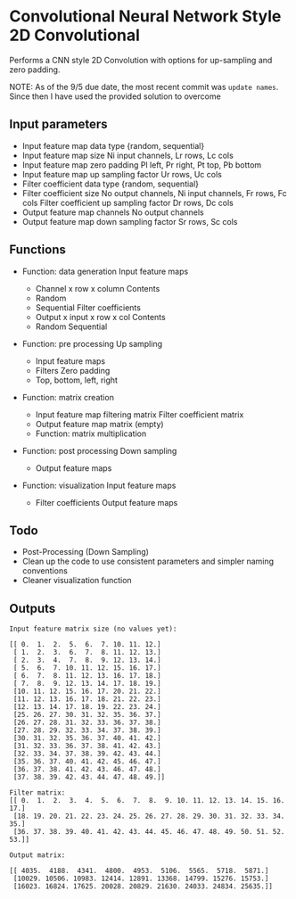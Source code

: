 # Convolutional Neural Network Style 2D Convolutional

Performs a CNN style 2D Convolution with options for up-sampling and zero padding.

NOTE: As of the 9/5 due date, the most recent commit was `update names`. Since then I have used the provided solution to overcome

## Input parameters
- Input feature map data type {random, sequential}
- Input feature map size Ni input channels, Lr rows, Lc cols
- Input feature map zero padding Pl left, Pr right, Pt top, Pb bottom
- Input feature map up sampling factor Ur rows, Uc cols
- Filter coefficient data type {random, sequential}
- Filter coefficient size No output channels, Ni input channels, Fr rows, Fc cols Filter coefficient up sampling factor Dr rows, Dc cols
- Output feature map channels No output channels
- Output feature map down sampling factor Sr rows, Sc cols

## Functions

- Function: data generation Input feature maps
  - Channel x row x column Contents
  - Random
  - Sequential Filter coefficients
  - Output x input x row x col Contents
  - Random Sequential

- Function: pre processing Up sampling
  - Input feature maps
  - Filters Zero padding
  - Top, bottom, left, right

- Function: matrix creation
  - Input feature map filtering matrix Filter coefficient matrix
  - Output feature map matrix (empty)
  - Function: matrix multiplication

- Function: post processing Down sampling
  - Output feature maps

- Function: visualization Input feature maps
  - Filter coefficients Output feature maps

## Todo
- Post-Processing (Down Sampling)
- Clean up the code to use consistent parameters and simpler naming conventions
- Cleaner visualization function

## Outputs
```
Input feature matrix size (no values yet):

[[ 0.  1.  2.  5.  6.  7. 10. 11. 12.]
 [ 1.  2.  3.  6.  7.  8. 11. 12. 13.]
 [ 2.  3.  4.  7.  8.  9. 12. 13. 14.]
 [ 5.  6.  7. 10. 11. 12. 15. 16. 17.]
 [ 6.  7.  8. 11. 12. 13. 16. 17. 18.]
 [ 7.  8.  9. 12. 13. 14. 17. 18. 19.]
 [10. 11. 12. 15. 16. 17. 20. 21. 22.]
 [11. 12. 13. 16. 17. 18. 21. 22. 23.]
 [12. 13. 14. 17. 18. 19. 22. 23. 24.]
 [25. 26. 27. 30. 31. 32. 35. 36. 37.]
 [26. 27. 28. 31. 32. 33. 36. 37. 38.]
 [27. 28. 29. 32. 33. 34. 37. 38. 39.]
 [30. 31. 32. 35. 36. 37. 40. 41. 42.]
 [31. 32. 33. 36. 37. 38. 41. 42. 43.]
 [32. 33. 34. 37. 38. 39. 42. 43. 44.]
 [35. 36. 37. 40. 41. 42. 45. 46. 47.]
 [36. 37. 38. 41. 42. 43. 46. 47. 48.]
 [37. 38. 39. 42. 43. 44. 47. 48. 49.]]

Filter matrix:
[[ 0.  1.  2.  3.  4.  5.  6.  7.  8.  9. 10. 11. 12. 13. 14. 15. 16. 17.]
 [18. 19. 20. 21. 22. 23. 24. 25. 26. 27. 28. 29. 30. 31. 32. 33. 34. 35.]
 [36. 37. 38. 39. 40. 41. 42. 43. 44. 45. 46. 47. 48. 49. 50. 51. 52. 53.]]

Output matrix:

[[ 4035.  4188.  4341.  4800.  4953.  5106.  5565.  5718.  5871.]
 [10029. 10506. 10983. 12414. 12891. 13368. 14799. 15276. 15753.]
 [16023. 16824. 17625. 20028. 20829. 21630. 24033. 24834. 25635.]]
 ```
